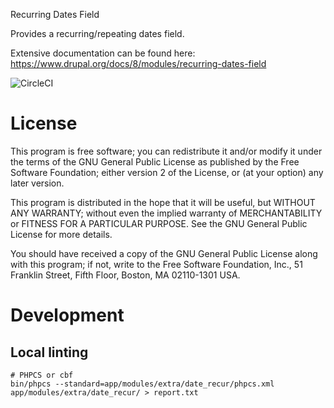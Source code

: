 Recurring Dates Field

Provides a recurring/repeating dates field.

Extensive documentation can be found here:
https://www.drupal.org/docs/8/modules/recurring-dates-field

![CircleCI](https://img.shields.io/circleci/build/github/dpi/date_recur?style=flat-square)

# License

This program is free software; you can redistribute it and/or modify it under
the terms of the GNU General Public License as published by the Free Software
Foundation; either version 2 of the License, or (at your option) any later
version.

This program is distributed in the hope that it will be useful, but WITHOUT ANY
WARRANTY; without even the implied warranty of MERCHANTABILITY or FITNESS FOR A
PARTICULAR PURPOSE. See the GNU General Public License for more details.

You should have received a copy of the GNU General Public License along with
this program; if not, write to the Free Software Foundation, Inc., 51 Franklin
Street, Fifth Floor, Boston, MA 02110-1301 USA.

# Development

## Local linting

```shell
# PHPCS or cbf
bin/phpcs --standard=app/modules/extra/date_recur/phpcs.xml app/modules/extra/date_recur/ > report.txt
```
